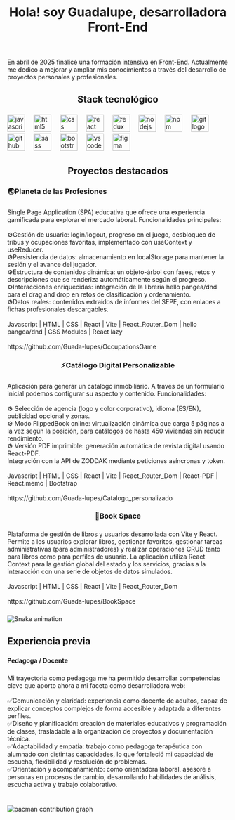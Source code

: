 <h1 align="center">Hola! soy Guadalupe, desarrolladora Front-End</h1>

###

<br clear="both">

<p align="left">En abril de 2025 finalicé una formación intensiva en Front-End. Actualmente me dedico a mejorar y ampliar mis conocimientos a través del desarrollo de proyectos personales y profesionales.</p>

###

<h2 align="center">Stack tecnológico</h2>

###

<div align="left">
  <img src="https://cdn.jsdelivr.net/gh/devicons/devicon/icons/javascript/javascript-original.svg" height="40" alt="javascript logo"  />
  <img width="12" />
  <img src="https://cdn.jsdelivr.net/gh/devicons/devicon/icons/html5/html5-original.svg" height="40" alt="html5 logo"  />
  <img width="12" />
  <img src="https://cdn.jsdelivr.net/gh/devicons/devicon/icons/css3/css3-original.svg" height="40" alt="css logo"  />
  <img width="12" />
  <img src="https://cdn.jsdelivr.net/gh/devicons/devicon/icons/react/react-original.svg" height="40" alt="react logo"  />
  <img width="12" />
  <img src="https://cdn.jsdelivr.net/gh/devicons/devicon/icons/redux/redux-original.svg" height="40" alt="redux logo"  />
  <img width="12" />
  <img src="https://cdn.jsdelivr.net/gh/devicons/devicon/icons/nodejs/nodejs-original.svg" height="40" alt="nodejs logo"  />
  <img width="12" />
  <img src="https://cdn.jsdelivr.net/gh/devicons/devicon/icons/npm/npm-original-wordmark.svg" height="40" alt="npm logo"  />
  <img width="12" />
  <img src="https://cdn.jsdelivr.net/gh/devicons/devicon/icons/git/git-original.svg" height="40" alt="git logo"  />
  <img width="12" />
  <img src="https://cdn.jsdelivr.net/gh/devicons/devicon/icons/github/github-original.svg" height="40" alt="github logo"  />
  <img width="12" />
  <img src="https://cdn.jsdelivr.net/gh/devicons/devicon/icons/sass/sass-original.svg" height="40" alt="sass logo"  />
  <img width="12" />
  <img src="https://cdn.jsdelivr.net/gh/devicons/devicon/icons/bootstrap/bootstrap-original.svg" height="40" alt="bootstrap logo"  />
  <img width="12" />
  <img src="https://cdn.jsdelivr.net/gh/devicons/devicon/icons/vscode/vscode-original.svg" height="40" alt="vscode logo"  />
  <img width="12" />
  <img src="https://cdn.jsdelivr.net/gh/devicons/devicon/icons/figma/figma-original.svg" height="40" alt="figma logo"  />
</div>

###

<h2 align="center">Proyectos destacados</h2>

###

<h3 align="left">🌏Planeta de las Profesiones</h3>

###

<p align="left">Single Page Application (SPA) educativa que ofrece una experiencia gamificada para explorar el mercado laboral. Funcionalidades principales:<br><br>⚙️Gestión de usuario: login/logout, progreso en el juego, desbloqueo de tribus y ocupaciones favoritas, implementado con useContext y useReducer.<br>⚙️Persistencia de datos: almacenamiento en localStorage para mantener la sesión y el avance del jugador.<br>⚙️Estructura de contenidos dinámica: un objeto-árbol con fases, retos y descripciones que se renderiza automáticamente según el progreso.<br>⚙️Interacciones enriquecidas: integración de la librería hello pangea/dnd para el drag and drop en retos de clasificación y ordenamiento.<br>⚙️Datos reales: contenidos extraídos de informes del SEPE, con enlaces a fichas profesionales descargables.<br><br>Javascript | HTML | CSS | React | Vite | React_Router_Dom | hello pangea/dnd |  CSS Modules | React lazy<br><br>https://github.com/Guada-lupes/OccupationsGame</p>

###

<h3 align="center">⚡Catálogo Digital Personalizable</h3>

###

<p align="left">Aplicación para generar un catalogo inmobiliario. A través de un formulario inicial podemos configurar su aspecto y contenido. Funcionalidades:<br><br>⚙️ Selección de agencia (logo y color corporativo), idioma (ES/EN), publicidad opcional y zonas.<br>⚙️ Modo FlippedBook online: virtualización dinámica que carga 5 páginas a la vez según la posición, para catálogos de hasta 450 viviendas sin reducir rendimiento.<br>⚙️ Versión PDF imprimible: generación automática de revista digital usando React-PDF.<br>Integración con la API de ZODDAK mediante peticiones asíncronas y token.<br><br>Javascript | HTML | CSS | React | Vite | React_Router_Dom | React-PDF |  React.memo | Bootstrap<br><br>https://github.com/Guada-lupes/Catalogo_personalizado</p>

###

<h3 align="center">📙Book Space</h3>

###

<p align="left">Plataforma de gestión de libros y usuarios desarrollada con Vite y React. Permite a los usuarios explorar libros, gestionar favoritos, gestionar tareas administrativas (para administradores) y realizar operaciones CRUD tanto para libros como para perfiles de usuario. La aplicación utiliza React Context para la gestión global del estado y los servicios, gracias a la interacción con una serie de objetos de datos simulados.<br><br>Javascript | HTML | CSS | React | Vite | React_Router_Dom <br><br>https://github.com/Guada-lupes/BookSpace</p>

###

<img src="https://raw.githubusercontent.com/Guada-lupes/Guada-lupes/output/snake.svg" alt="Snake animation" />

###

<h2 align="left">Experiencia previa</h2>

###

<h4 align="left">Pedagoga / Docente</h4>

###

<p align="left">Mi trayectoria como pedagoga me ha permitido desarrollar competencias clave que aporto ahora a mi faceta como desarrolladora web:<br><br>✅Comunicación y claridad: experiencia como docente de adultos, capaz de explicar conceptos complejos de forma accesible y adaptada a diferentes perfiles.<br>✅Diseño y planificación: creación de materiales educativos y programación de clases, trasladable a la organización de proyectos y documentación técnica.<br>✅Adaptabilidad y empatía: trabajo como pedagoga terapéutica con alumnado con distintas capacidades, lo que fortaleció mi capacidad de escucha, flexibilidad y resolución de problemas.<br>✅Orientación y acompañamiento: como orientadora laboral, asesoré a personas en procesos de cambio, desarrollando habilidades de análisis, escucha activa y trabajo colaborativo.</p>

###

<br clear="both">

<picture>
  <source media="(prefers-color-scheme: dark)" srcset="https://raw.githubusercontent.com/Guada-lupes/Guada-lupes/output/pacman-contribution-graph-dark.svg">
  <source media="(prefers-color-scheme: light)" srcset="https://raw.githubusercontent.com/Guada-lupes/Guada-lupes/output/pacman-contribution-graph.svg">
  <img alt="pacman contribution graph" src="https://raw.githubusercontent.com/Guada-lupes/Guada-lupes/output/pacman-contribution-graph.svg">
</picture>

###
